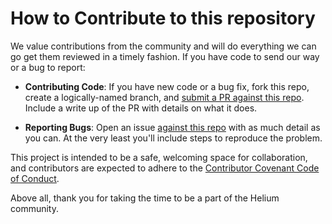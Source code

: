 # How to Contribute to this repository #

We value contributions from the community and will do everything we
can go get them reviewed in a timely fashion. If you have code to send
our way or a bug to report:

* **Contributing Code**: If you have new code or a bug fix, fork this
  repo, create a logically-named branch, and [submit a PR against this
  repo](https://github.com/helium/miner/issues). Include a
  write up of the PR with details on what it does.

* **Reporting Bugs**: Open an issue [against this
  repo](https://github.com/helium/miner/issues) with as much
  detail as you can. At the very least you'll include steps to
  reproduce the problem.

This project is intended to be a safe, welcoming space for
collaboration, and contributors are expected to adhere to the
[Contributor Covenant Code of
Conduct](http://contributor-covenant.org/).

Above all, thank you for taking the time to be a part of the Helium community.
